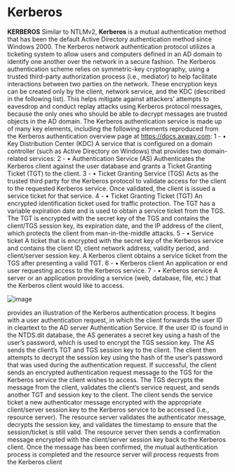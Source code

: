 # Kerberos

**KERBEROS**
Similar to NTLMv2, **Kerberos** is a mutual authentication
method that has been the default Active Directory
authentication method since Windows 2000. The Kerberos
network authentication protocol utilizes a ticketing system to
allow users and computers defined in an AD domain to identify
one another over the network in a secure fashion. The Kerberos
authentication scheme relies on symmetric-key cryptography,
using a trusted third-party authorization process (i.e., mediator)
to help facilitate interactions between two parties on the
network. These encryption keys can be created only by the
client, network service, and the KDC (described in the following
list). This helps mitigate against attackers’ attempts to
eavesdrop and conduct replay attacks using Kerberos protocol
messages, because the only ones who should be able to decrypt
messages are trusted objects in the AD domain. The Kerberos
authentication service is made up of many key elements,
including the following elements reproduced from the Kerberos
authentication overview page at https://docs.axway.com:
1 - •  Key Distribution Center (KDC) A service that is
configured on a domain controller (such as Active
Directory on Windows) that provides two domain-related
services:
2 - •  Authentication Service (AS) Authenticates the
Kerberos client against the user database and grants a
Ticket Granting Ticket (TGT) to the client.
3 - •  Ticket Granting Service (TGS) Acts as the trusted
third party for the Kerberos protocol to validate access
for the client to the requested Kerberos service. Once
validated, the client is issued a service ticket for that
service.
4 - •  Ticket Granting Ticket (TGT) An encrypted
identification ticket used for traffic protection. The TGT
has a variable expiration date and is used to obtain a
service ticket from the TGS. The TGT is encrypted with
the secret key of the TGS and contains the client/TGS
session key, its expiration date, and the IP address of the
client, which protects the client from man-in-the-middle
attacks.
5 - •  Service ticket A ticket that is encrypted with the secret
key of the Kerberos service and contains the client ID,
client network address, validity period, and client/server
session key. A Kerberos client obtains a service ticket from
the TGS after presenting a valid TGT.
6 - •  Kerberos client An application or end user requesting
access to the Kerberos service.
7 - •  Kerberos service A server or an application providing a
service (web, database, file, etc.) that the Kerberos client
would like to access.

![image](https://user-images.githubusercontent.com/79219451/129471659-e11fcc31-6cb8-46b9-9cda-86a57dfd3e32.png)

provides an illustration of the Kerberos
authentication process. It begins with a user authentication
request, in which the client forwards the user ID in cleartext to
the AD server Authentication Service. If the user ID is found in
the NTDS.dit database, the AS generates a secret key using a
hash of the user’s password, which is used to encrypt the TGS
session key. The AS sends the client’s TGT and TGS session key
to the client. The client then attempts to decrypt the session key
using the hash of the user’s password that was used during the
authentication request. If successful, the client sends an
encrypted authentication request message to the TGS for the
Kerberos service the client wishes to access. The TGS decrypts
the message from the client, validates the client’s service
request, and sends another TGT and session key to the client.
The client sends the service ticket a new authenticator message
encrypted with the appropriate client/server session key to the
Kerberos service to be accessed (i.e., resource server). The
resource server validates the authenticator message, decrypts
the session key, and validates the timestamp to ensure that the
session/ticket is still valid. The resource server then sends a
confirmation message encrypted with the client/server session
key back to the Kerberos client. Once the message has been
confirmed, the mutual authentication process is completed and
the resource server will process requests from the Kerberos
client

